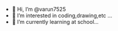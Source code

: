 - 👋 Hi, I’m @varun7525
- 👀 I’m interested in coding,drawing,etc ...
- 🌱 I’m currently learning at school...

<!---
varun7525/Manoj7525 is a ✨ special ✨ repository because its `README.md` (this file) appears on your GitHub profile.
You can click the Preview link to take a look at your changes.
--->
